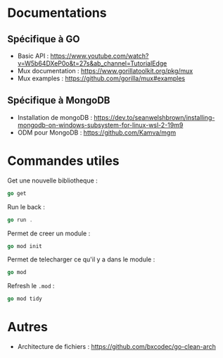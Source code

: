 # Documentations

## Spécifique à GO
- Basic API : https://www.youtube.com/watch?v=W5b64DXeP0o&t=27s&ab_channel=TutorialEdge
- Mux documentation : https://www.gorillatoolkit.org/pkg/mux
- Mux examples : https://github.com/gorilla/mux#examples

## Spécifique à MongoDB
- Installation de mongoDB : https://dev.to/seanwelshbrown/installing-mongodb-on-windows-subsystem-for-linux-wsl-2-19m9
- ODM pour MongoDB : https://github.com/Kamva/mgm 

# Commandes utiles

Get une nouvelle bibliotheque :
```go 
go get 
``` 

Run le back : 
```go
go run . 
``` 

Permet de creer un module : 
```go
go mod init 
``` 

Permet de telecharger ce qu'il y a dans le module :
```go
go mod  
``` 

Refresh le `.mod` :
```go
go mod tidy  
```

# Autres

- Architecture de fichiers : https://github.com/bxcodec/go-clean-arch